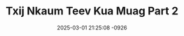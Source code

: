 ---
layout: movie-video-data
date: 2025-03-01 21:25:08 -0926
categories: movie

# Site Attributes
title: "Txij Nkaum Teev Kua Muag Part 2"
permalink: "/movie/Txij_Nkaum_Teev_Kua_Muag_Part_2"

# Movie Attributes
synopsis: ""
producer: "Ger Vue"
director: "Ntxawg Vwj, Piv Tawj Lis, Tswb Yaj, Yis Vwj"
writer: ""
video_link: "https://youtu.be/Tab95_qyoI4?si=hUQHa_XwTJLB2tRp"
genre: "Drama"
year: "2006"
release_type: "DVD"
storage: "Center for Hmong Studies"
thumbnail: "/assets/images/movie_thumbnails/Txij Nkaum Teev Kua Muag Part 2.jpeg"
publishing_company: "Asian Video Production"

# Sequels + Parts
base_movie: "Txij Nkaum Teev Kua Muag Part 1"
total_parts: 4
sequel: "Txij Nkaum Teev Kua Muag Part 3"

# Movie Cast
cast:
- name: "Tub Yaj"
- name: "Pajkub Lis"
- name: "Maiv Vwj"
- name: "Kiab Vwj"
- name: "Vam Vwj"
---
